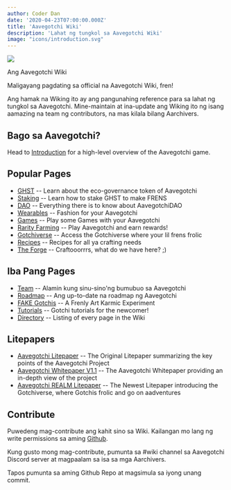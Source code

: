 ```yaml
---
author: Coder Dan
date: '2020-04-23T07:00:00.000Z'
title: 'Aavegotchi Wiki'
description: 'Lahat ng tungkol sa Aavegotchi Wiki'
image: "icons/introduction.svg"
---
```


<div class="headerImageContainer">
<img class="headerImage" src="/icons/introduction.png">
<p class="headerImageText">Ang Aavegotchi Wiki</p>
</div>

Maligayang pagdating sa official na Aavegotchi Wiki, fren!

Ang hamak na Wiking ito ay ang pangunahing reference para sa lahat ng tungkol sa Aavegotchi. Mine-maintain at ina-update ang Wiking ito ng isang aamazing na team ng contributors, na mas kilala bilang Aarchivers.

## Bago sa Aavegotchi?

Head to [Introduction](/introduction) for a high-level overview of the Aavegotchi game.

## Popular Pages
* [GHST](/ghst) -- Learn about the eco-governance token of Aavegotchi
* [Staking](/staking) -- Learn how to stake GHST to make FRENS
* [DAO](/dao) -- Everything there is to know about AavegotchiDAO
* [Wearables](/wearables) -- Fashion for your Aavegotchi
* [Games](/games) -- Play some Games with your Aavegotchi
* [Rarity Farming](/rarity-farming) -- Play Aavegotchi and earn rewards!
* [Gotchiverse](/gotchiverse) -- Access the Gotchiverse where your lil frens frolic
* [Recipes](/recipes) -- Recipes for all ya crafting needs
* [The Forge](/forge) -- Craftooorrrs, what do we have here? ;)

## Iba Pang Pages

* [Team](/team) -- Alamin kung sinu-sino'ng bumubuo sa Aavegotchi
* [Roadmap](/roadmap) -- Ang up-to-date na roadmap ng Aavegotchi
* [FAKE Gotchis](https://www.fakegotchis.com/) -- A Frenly Art Karmic Experiment
* [Tutorials](/tutorials) -- Gotchi tutorials for the newcomer!
* [Directory](/directory) -- Listing of every page in the Wiki

## Litepapers

* [Aavegotchi Litepaper](https://docs.google.com/document/d/1aTijRP1Rd_Z8iu6IISWCct7TWRdzK3x-lfrucgM_7Cg/edit#heading=h.el8lgo9q7kkr) -- The Original Litepaper summarizing the key points of the Aavegotchi Project
* [Aavegotchi Whitepaper V1.1](https://docs.google.com/document/d/186zOapKeHNNJ9y8LIByQQ64rs0eJUlEF/) -- The Aavegotchi Whitepaper providing an in-depth view of the project
* [Aavegotchi REALM Litepaper](https://docs.google.com/document/d/1hUHF29F3_tByWd8ezSphYEE0gPJYg3K5CN1K-X3_WK8/edit) -- The Newest Litepaper introducing the Gotchiverse, where Gotchis frolic and go on aadventures

## Contribute

Puwedeng mag-contribute ang kahit sino sa Wiki. Kailangan mo lang ng write permissions sa aming [Github](https://github.com/aavegotchi/aavegotchi-wiki).

Kung gusto mong mag-contribute, pumunta sa #wiki channel sa Aavegotchi Discord server at magpaalam sa isa sa mga Aarchivers.

Tapos pumunta sa aming Github Repo at magsimula sa iyong unang commit. 